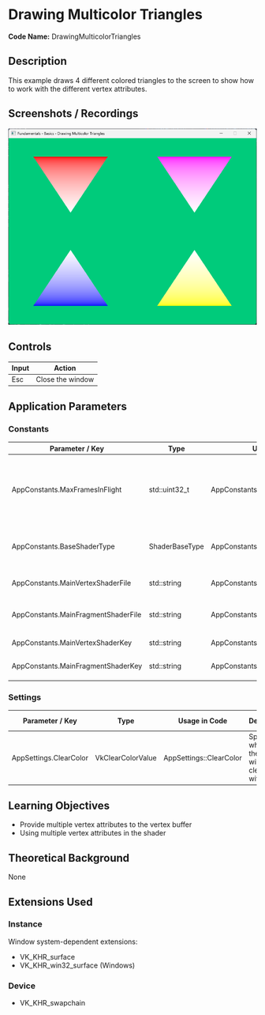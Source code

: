 # Drawing Multicolor Triangles

**Code Name:** DrawingMulticolorTriangles

## Description

This example draws 4 different colored triangles to the screen to show how to work with the different vertex attributes.

## Screenshots / Recordings

![](/Docs/ExampleMedia/Fundamentals/Basics/DrawingMulticolorTriangles.png?raw=true)

## Controls

| Input | Action           |
|-------|------------------|
| Esc   | Close the window |

## Application Parameters

### Constants

| Parameter / Key                     | Type           | Usage in Code                        | Description                                                  | Default Value        |
|-------------------------------------|----------------|--------------------------------------|--------------------------------------------------------------|----------------------|
| AppConstants.MaxFramesInFlight      | std::uint32_t  | AppConstants::MaxFramesInFlight      | Maximum number of images to be processed in the render loop. | 2                    |
| AppConstants.BaseShaderType         | ShaderBaseType | AppConstants::BaseShaderType         | Base shader type of the SPIR-V shader.                       | ShaderBaseType::GLSL |
| AppConstants.MainVertexShaderFile   | std::string    | AppConstants::MainVertexShaderFile   | Main vertex shader file path.                                | "triangle.vert.spv"  |
| AppConstants.MainFragmentShaderFile | std::string    | AppConstants::MainFragmentShaderFile | Main fragment shader file path.                              | "triangle.frag.spv"  |
| AppConstants.MainVertexShaderKey    | std::string    | AppConstants::MainVertexShaderKey    | Main vertex shader key.                                      | "vertMain"           |
| AppConstants.MainFragmentShaderKey  | std::string    | AppConstants::MainFragmentShaderKey  | Main fragment Shader key                                     | "fragMain"           |

### Settings

| Parameter / Key        | Type              | Usage in Code           | Description                                            | Default Value |
|------------------------|-------------------|-------------------------|--------------------------------------------------------|---------------|
| AppSettings.ClearColor | VkClearColorValue | AppSettings::ClearColor | Specifies which color the screen will be cleared with. | Yes           |


## Learning Objectives

- Provide multiple vertex attributes to the vertex buffer
- Using multiple vertex attributes in the shader

## Theoretical Background

None

## Extensions Used

### Instance

Window system-dependent extensions:
- VK_KHR_surface
- VK_KHR_win32_surface (Windows)

### Device

- VK_KHR_swapchain
